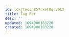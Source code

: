 ```yaml
---
id: lckjtesin857rxef0qrv6k2
title: Tag For
desc: ''
updated: 1694980183220
created: 1694980183220
---
```

